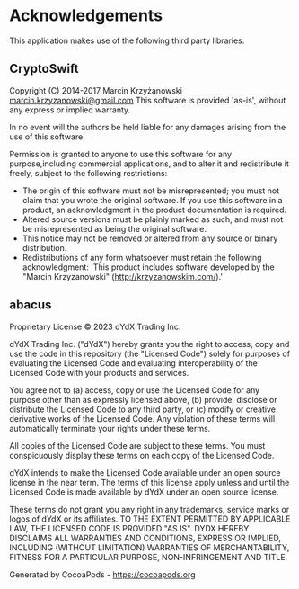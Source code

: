 # Acknowledgements
This application makes use of the following third party libraries:

## CryptoSwift

Copyright (C) 2014-2017 Marcin Krzyżanowski <marcin.krzyzanowski@gmail.com>
This software is provided 'as-is', without any express or implied warranty.

In no event will the authors be held liable for any damages arising from the use of this software.

Permission is granted to anyone to use this software for any purpose,including commercial applications, and to alter it and redistribute it freely, subject to the following restrictions:

- The origin of this software must not be misrepresented; you must not claim that you wrote the original software. If you use this software in a product, an acknowledgment in the product documentation is required.
- Altered source versions must be plainly marked as such, and must not be misrepresented as being the original software.
- This notice may not be removed or altered from any source or binary distribution.
- Redistributions of any form whatsoever must retain the following acknowledgment: 'This product includes software developed by the "Marcin Krzyzanowski" (http://krzyzanowskim.com/).'


## abacus

Proprietary License © 2023 dYdX Trading Inc.

dYdX Trading Inc. ("dYdX") hereby grants you the right to access, copy and use the code in this repository (the "Licensed Code") solely for purposes of evaluating the Licensed Code and evaluating interoperability of the Licensed Code with your products and services.

You agree not to (a) access, copy or use the Licensed Code for any purpose other than as expressly licensed above, (b) provide, disclose or distribute the Licensed Code to any third party, or (c) modify or creative derivative works of the Licensed Code. Any violation of these terms will automatically terminate your rights under these terms.

All copies of the Licensed Code are subject to these terms. You must conspicuously display these terms on each copy of the Licensed Code.

dYdX intends to make the Licensed Code available under an open source license in the near term. The terms of this license apply unless and until the Licensed Code is made available by dYdX under an open source license.

These terms do not grant you any right in any trademarks, service marks or logos of dYdX or its affiliates. TO THE EXTENT PERMITTED BY APPLICABLE LAW, THE LICENSED CODE IS PROVIDED "AS IS". DYDX HEREBY DISCLAIMS ALL WARRANTIES AND CONDITIONS, EXPRESS OR IMPLIED, INCLUDING (WITHOUT LIMITATION) WARRANTIES OF MERCHANTABILITY, FITNESS FOR A PARTICULAR PURPOSE, NON-INFRINGEMENT AND TITLE.

Generated by CocoaPods - https://cocoapods.org
